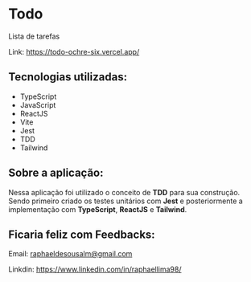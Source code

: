 # Todo

Lista de tarefas

Link: https://todo-ochre-six.vercel.app/

## Tecnologias utilizadas:

<ul>

  <li>TypeScript</li>

  <li>JavaScript</li>

  <li>ReactJS</li>

  <li>Vite</li>

  <li>Jest</li>

  <li>TDD</li>

  <li>Tailwind</li>

</ul>

## Sobre a aplicação:

Nessa aplicação foi utilizado o conceito de <b>TDD</b> para sua construção. Sendo primeiro criado os testes unitários com <b>Jest</b> e posteriormente a implementação com <b>TypeScript</b>, <b>ReactJS</b> e <b>Tailwind</b>.

## Ficaria feliz com Feedbacks:

Email: raphaeldesousalm@gmail.com <br>

Linkdin: https://www.linkedin.com/in/raphaellima98/
